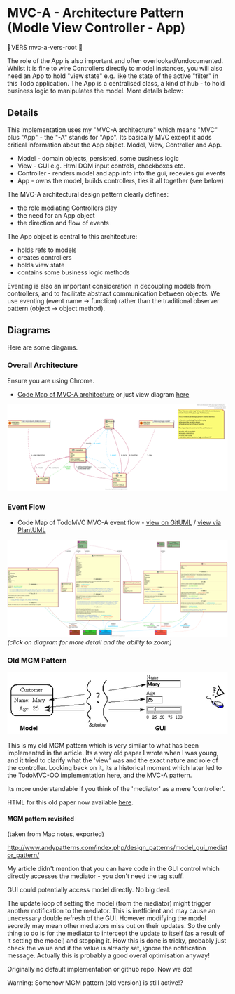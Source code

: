 # MVC-A - Architecture Pattern (Modle View Controller - App)

🦀VERS mvc-a-vers-root 🦀

The role of the App is also important and often overlooked/undocumented. Whilst it is fine to wire Controllers directly to model instances, you will also need an App to hold "view state" e.g. like the state of the active "filter" in this Todo application.  The App is a centralised class, a kind of hub - to hold business logic to manipulates the model. More details below:

## Details

This implementation uses my "MVC-A architecture" which means "MVC" plus "App" - the "-A" stands for "App".  Its basically MVC except it adds critical information about the App object.  Model, View, Controller and App.

* Model - domain objects, persisted, some business logic
* View - GUI e.g. Html DOM input controls, checkboxes etc.
* Controller - renders model and app info into the gui, recevies gui events
* App - owns the model, builds controllers, ties it all together (see below)

The MVC-A architectural design pattern clearly defines:

* the role mediating Controllers play
* the need for an App object
* the direction and flow of events

The App object is central to this architecture:

* holds refs to models
* creates controllers
* holds view state
* contains some business logic methods

Eventing is also an important consideration in decoupling models from controllers, and to facilitate abstract communication between objects. We use eventing (event name -> function) rather than the traditional observer pattern (object -> object method).

## Diagrams

Here are some diagams.

### Overall Architecture

Ensure you are using Chrome.

- [Code Map of MVC-A architecture](https://www.gituml.com/viewz/136) or just view diagram [here](https://www.plantuml.com/plantuml/svg/dLLjRzis4FukmF_XuWQO7IIAutNpQYW2qWGD2ZJRq2pzD22WgPF5XI85aghg5VtlErAIhTWfXkr3eFZuy7dkZNTH5FtmGJWqp25SwmpXZbLGCcwqZQAZl5RS2QsWH5VeR7AiM8cdS5mnmqfxEHvFepY637D8wZHPfU4yEL-boNcTJZhO5E8uEaALzMn3uYy6yybnXjOHxPDGsUNO_o3Y8v7399ZWyXB6LjU68zaJhgKsou-OfIGQhdgrv3pOKrAI5eUe3h8zLfd8z_qvvZvsakdk6RrXygsiCKsi-1kN5w_JSOTQ3M0tp3pTIyhThM6R7ZhVGjS3wCk8rOkQ_MarEFszDfLyvax4KL7b8DVQVsvHXJ9ciDh0hN0FfOIcQUArS7KfOwxBKJIAk6JMmXsHI_WwYW0ovfZ_MdJ4OaVHjntiMYjdj9HaRy6iglodzDVzF-jQ-0z-9ayU2wOoWawcWLQNZmVc0VLLLRMKMwxF0XkmZYBmlrOKLCkqggrGQEsZr6l1BruopYTJUCR-oNCb2Tm-l8TpkFdj3jBKomN8AFBYPsSfZ4_6NIgMC8z1Dyhk3lk3NsBleyW5qc5hZECq1F3g1h6wVzhueX6oRugTCNqJjydfsy-h3xCw55fqGfkXp13y_-JwU8PCI_Wn1cwGajr5_D-rzeJse_Aa8IREfDpM2qAzpk5F1OnpRnYM_P0b5789hmVUVWToCQFqCQ4S_H4gM0-2-Y1AUgg8QXVIrfJ-7FjEwIFoBXv03fBRjjizlKHcXBw01Duh2aPn19tx751djfvda593JkvFNxrxjrZCPbCVj75Ge47gpdsgEL4zM7hMmhznnfs5HhWYzBBlQjw6zM-aesZdMzotBIKh1eNDxd3U7dQf_2c6UYXD8x9zDue63J0BlxvPp1UZw8z2M1ZBVds44LgoQWosq8q5Lz0s-NHzTWLNXXU4ugucjqPHKmXUq4fXode0LB9k1y8G5tl1eC1sLYPfsLYnLb0nFwuKS8dCo8tVGRx1blxMIP2cx90xc0dcX5e_wuDAiaqFKqYboRK1fe8FUlKNIVMdcJ3OBYgQOf1BtVYwXZQmhOCuk0NahH_Ata-dYU2vzzXvLsYPMQ35Ppqg343hxLsBzxMLOHptyE4xEGaGt-XWTObxhwjRrdINTXpucddP0bc6XaRBOKNElb-5KoeNbbN1QEtiP_4Z9PX4QDjSgMm3Rslvn60-cy-2SAiN_GC0)

![mvc-a-architecture](https://raw.githubusercontent.com/tcab/pagestest/master/docs/images/mvc-a-architecture.svg?sanitize=true)

### Event Flow

- Code Map of TodoMVC MVC-A event flow - [view on GitUML](https://www.gituml.com/viewz/134) / [view via PlantUML](https://www.plantuml.com/plantuml/svg/pLXRJ-D657ucKlx3R8eKKeMWLdsYmH85IbVBqXMmKYjLiXpx99aozhZsc6oA-EyzStF6YPqum4Dt9UAnPyxrEz-PcP05UKukU28opXXa3ppY7mN4vBb3y5-GfketvX4mFuEf6iqAQdzz6gb7WUiU84vP842zIBYWqwK_BP9GZKEUv28hGi6peu5wCw59vCCJ928tRmIVpHYO0KHKq6Js6JKxRpx1iaZDk4WZr6O64Q1ulZGZ7yq50JvQQD_G98TCE6yc1MMHUKO_6HfBcG1hddO01o-TJYTS2zDl44IGhGN9XcNJLPxuZuxXsizpnXga_ygvQ9G-LHyhiTPsD-WsWRdWk013OZtMQ_oGqV2nygfka44IMRFQXESI9iNiieXJcJsMjuxJb6Tn8Co0yPbrWURex1AJYc8naLDUOuIs8InjoFs_Sp8U8t8B1fw7Z-Jeyv1duPn60u8llhiCiiTx2AupWCIOM0ZArCFLxSFLdV_fwayzkhyu_t9L3e-FZvN6ggxHgAwEJfL90QAFU5jN64Yrdcz0qdh-Uawg2rNmrehV5rGmZJ0_jF1HGrFqcmbKAsgUmpNqhO-3t8zeA4h8oczbyZDHIR7cebSarwIjN8_XQKYJqiCdI1XFM2EQerwhqI73eApu_Wt5v67zOe8Y89-3bCH1cF6yq_aWALDGdf0On9n7HuT94CEG7AP15iJvMQytwA3b4Kp9kF364qzz7vzClF59uHsPQGFqhlC1ozPASmL_Go8_EfJ4W68VaORFUdA0WZ_GAJbIhyZP6UdblCX2mFVZa3EUdTv1vA5IjLHg6v-eznvgOZcuiyoKydCIqUcwFOUXz1tLc7N8KW7xXHNWZNFwBvp-y9FNCxCcpZGLPybzrrcmj5D_BAVEdAdrCoQrEktNrFdwfSWGfguvdH2nW6MdMPXSGwBI6979abnJyJLcPB5OZ6PK534R8SoxdQx1qtcQakTkvw1IDLqD_oYoZnRxNGiW-T3j62pqdCMz8K4iIFcAeYH8oO9cs3F9CM4q5v38P-HK8kQG0z4u9ZmiCZMB9l83oPSuDUwQbehmo204-YHdY3dDzR8XELA_0tBcaMVrOMHCLUznWDN3HjECnmFoKffry_7-uUfMLei9wGD7XkUUNXlvSj-0fH1RgDXrpP1GGK8VOgaL0wSSlr7kOdFg6S742iOeIPasVhZ0naqAqdyNb34Y0F_0Q3QokLsHAGepcmtRYb11o8j4k59-kVlz_FBY_Fv1ie6n_uR6e0Z1m-RdQ-O9vq4oWsZbCI4h8TlzTdYaXm8r5H8Z4FsIQHbK0QFZiUbpY4BGYo0d0IOyBvWWVEh01bsMu6YNDOqH9vW9NxmseF-_O5gHDgGtF710P2fO8WYZGcHOt5s82Qagmm1fLOL7LnZe-hAq1f3UFowLdMWAdTBQyj2M6wbIFdmB8HKamnWJjK4glmrjS7KfW_5GJtgYi21rZW-sfM0F8zyZW-qJQ8rnwrv6TqXuAjkDoUGx8U9bnUfrHwSLB7OIzy63peisNWB44fXXQuKNx2D09BLgZ6cxf9T3ifX31bZ5Jh7UKqYImDCxU58RNp3TeYeRHMoKwcZbp0QNxu66_Vj0xQgAQ_NGUMF_Q0BIo3dG3jw_HxstYchocnIiuEaSc2lmrAyLDAw_VYGuaWeLK8i4Tnk0Zqk7ZLJReEuvJ8dvUbkcye-zqLExkWL-QjVjHD1UWSyWva_m2WWDoJJ0BVD-QQxLrW9CxwTi9wnSLIjqwGaIM8fuIdGPmP7gZeRmG48h9PBMHfWuRVF57CB7V3Lj99OfA1IcaCbR0oJAUI088Y-3Vmh4PUGGrorosgd6fRP8paER6ZP14knO1yQW8PaKGa_fcikGsjqIbUU2961ccUcYsuCjJrkEF_B8jGaUFCcDoCd9_gIxNRSyiTKPi84dfTyne0rpDwi-QD9RhSZUO5rjgyAjRSpsEgrbIwvfEwttBQzlaM_a-xhjokQ9pToNcVSlRsqoTKJNHkag1UujfA87dOG3LQkJ33VQOP0BCkEWMelQPMDrMdtkHdlNKMmNVdR7ui3T7zOouP0yz_M7lkQRaHwz37xUIOZMzZjrrvgxkx40TtX399YGZVGfIP9FKiGJ_2RvofuxSh848UDahzT6CfXEJRXRrEOZOdCCMvJ-lYUlXlPLGOcw0gniIouqSUFcDz6xvwNQXnZoBWFIHzOM8gF8u0WWi_ML9z9-UG7P9zXJ-kgkih_T-NSjvNPdb-Uea3SrFiD2EDMTLTUFoca_3SB7O0RwxaVUJjv1A12Fwe9IqPrE-tg-qBYnmfsvnxogt6Fg99FdbvM03TRRBg6aougGZPXj5-A4koAcMi3RPUYQLylxAcJolxo76wiRrBMe6C_rZEDZhyPjnxLJTQ7tLq9oBDYSV8-FuudNlc786rjp3aCXEj7o8d1e35kPiHcuId1g324hIrgXLjcoiaB2JSUgvdGhGxVTeiPbpH5lMB2MQvFFgc6ckylfs_BLiAIz9sQHJ4YzMPY8ZTbDMTdQZ6ms5BiLkMm6ga6gFMKPdrR8A6U_6HvhcfjIsKRdZYuYjNN-0m00)

![todomvc_events](https://raw.githubusercontent.com/abulka/todomvc-oo/master/docs/images/todomvc_events.svg?sanitize=true)
*(click on diagram for more detail and the ability to zoom)*

### Old MGM Pattern

![mgm-pattern-main-image](docs/images/mgm-pattern-main-image.png)

This is my old MGM pattern which is very similar to what has been implemented in the article. Its a very old paper I wrote when I was young, and it tried to clarify what the 'view' was and the exact nature and role of the controller. Looking back on it, its a historical moment which later led to the TodoMVC-OO implementation here, and the MVC-A pattern.

Its more understandable if you think of the 'mediator' as a mere 'controller'. 

HTML for this old paper now available [here](https://abulka.github.io/todomvc-oo/pdf_as_html/andybulkamodelguimediatorpattern.html).

#### MGM pattern revisited
(taken from Mac notes, exported)

http://www.andypatterns.com/index.php/design_patterns/model_gui_mediator_pattern/

My article didn't mention that you can have code in the GUI control which directly accesses the mediator - you don't need the tag stuff.

GUI could potentially access model directly. No big deal.

The update loop of setting the model (from the mediator) might trigger another notification to the mediator. This is inefficient and may cause an unecessary double refresh of the GUI. However modifying the model secretly may mean other mediators miss out on their updates. So the only thing to do is for the mediator to intercept the update to itself (as a result of it setting the model) and stopping it. How this is done is tricky, probably just check the value and if the value is already set, ignore the notification message. Actually this is probably a good overal optimisation anyway!

Originally no default implementation or github repo.  Now we do!

Warning: Somehow MGM pattern (old version) is still active!?
